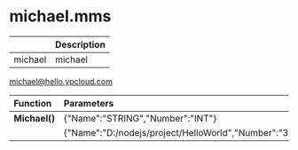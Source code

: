 # michael.mms

|  | Description |
| :--- | :--- |
| michael | michael |

michael@hello.ypcloud.com

| Function | Parameters | Return |
| :--- | :--- | :--- |
| **Michael\(\)** | {"Name":"STRING","Number":"INT"} | {"Result":"STRING"} |
|  | {"Name":"D:/nodejs/project/HelloWorld","Number":"3"} | {"Result":"OK"} |

